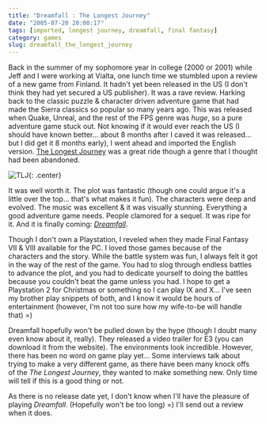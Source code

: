 ```yaml
---
title: "Dreamfall : The Longest Journey"
date: "2005-07-20 20:00:17"
tags: [imported, longest journey, dreamfall, final fantasy]
category: games
slug: dreamfall_the_longest_journey
---
```


Back in the summer of my sophomore year in college (2000 or 2001) while Jeff and
I were working at Vialta, one lunch time we stumbled upon a review of a new game
from Finland. It hadn't yet been released in the US (I don't think they had yet
secured a US publisher). It was a rave review. Harking back to the classic
puzzle & character driven adventure game that had made the Sierra classics so
popular so many years ago. This was released when Quake, Unreal, and the rest of
the FPS genre was <em>huge</em>, so a pure adventure game stuck out. Not knowing
if it would ever reach the US (I should have known better... about 8 months
after I caved it was released... but I did get it 8 months early), I went ahead
and imported the English version. <a href="http://www.longestjourney.com/">The
Longest Journey</a> was a great ride though a genre that I thought had been
abandoned.

![TLJ]({filename}/images/2005/tlj.jpg){: .center}

It was well worth it. The plot was fantastic (though one could argue it's a
little over the top... that's what makes it fun). The characters were deep and
evolved. The music was excellent & it was visually stunning. Everything a good
adventure game needs. People clamored for a sequel. It was ripe for it. And it
is finally coming: <em><a href="http://www.dreamfall.com">Dreamfall</a></em>.

Though I don't own a Playstation, I reveled when they made Final Fantasy VII &
VIII available for the PC. I loved those games because of the characters and the
story. While the battle system was fun, I always felt it got in the way of the
rest of the game. You had to slog through endless battles to advance the plot,
and you had to dedicate yourself to doing the battles because you couldn't beat
the game unless you had. I hope to get a Playstation 2 for Christmas or
something so I can play IX and X... I've seen my brother play snippets of both,
and I know it would be hours of entertainment (however, I'm not too sure how my
wife-to-be will handle that) =)

Dreamfall hopefully won't be pulled down by the hype (though I doubt many even
know about it, really). They released a video trailer for E3 (you can download
it from the website). The environments look incredible. However, there has been
no word on game play yet... Some interviews talk about trying to make a very
different game, as there have been many knock offs of the <em>The Longest
Journey</em>, they wanted to make something new. Only time will tell if this is
a good thing or not.

As there is no release date yet, I don't know when I'll have the pleasure of
playing <em>Dreamfall</em>. (Hopefully won't be too long) =) I'll send out a
review when it does.
